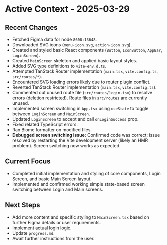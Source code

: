 # Active Context - 2025-03-29

## Recent Changes
- Fetched Figma data for node `8608:13648`.
- Downloaded SVG icons (`menu-icon.svg`, `action-icon.svg`).
- Created and styled basic React components (`Button`, `IconButton`, `AppBar`, `LoginScreen`).
- Created `MainScreen` skeleton and applied basic layout styles.
- Added SVG type definitions to `vite-env.d.ts`.
- Attempted TanStack Router implementation (`main.tsx`, `vite.config.ts`, `src/routes/*`).
- Encountered SVG loading errors likely due to router plugin conflict.
- Reverted TanStack Router implementation (`main.tsx`, `vite.config.ts`).
- Commented out unused route file (`src/routes/login.tsx`) to resolve errors (deletion restricted). Route files in `src/routes` are currently unused.
- Implemented screen switching in `App.tsx` using `useState` to toggle between `LoginScreen` and `MainScreen`.
- Updated `LoginScreen` to accept and call `onLoginSuccess` prop.
- Fixed related TypeScript errors.
- Ran Biome formatter on modified files.
- **Debugged screen switching issue:** Confirmed code was correct; issue resolved by restarting the Vite development server (likely an HMR problem). Screen switching now works as expected.

## Current Focus
- Completed initial implementation and styling of core components, Login Screen, and basic Main Screen layout.
- Implemented and confirmed working simple state-based screen switching between Login and Main screens.

## Next Steps
- Add more content and specific styling to `MainScreen.tsx` based on further Figma details or user requirements.
- Implement actual login logic.
- Update `progress.md`.
- Await further instructions from the user.

